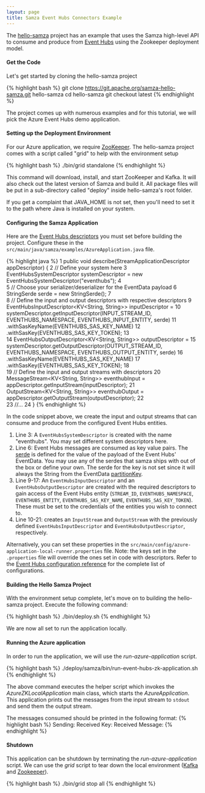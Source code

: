 ```yaml
---
layout: page
title: Samza Event Hubs Connectors Example
---
```

<!--
   Licensed to the Apache Software Foundation (ASF) under one or more
   contributor license agreements.  See the NOTICE file distributed with
   this work for additional information regarding copyright ownership.
   The ASF licenses this file to You under the Apache License, Version 2.0
   (the "License"); you may not use this file except in compliance with
   the License.  You may obtain a copy of the License at

       http://www.apache.org/licenses/LICENSE-2.0

   Unless required by applicable law or agreed to in writing, software
   distributed under the License is distributed on an "AS IS" BASIS,
   WITHOUT WARRANTIES OR CONDITIONS OF ANY KIND, either express or implied.
   See the License for the specific language governing permissions and
   limitations under the License.
-->
The [hello-samza](https://github.com/apache/samza-hello-samza) project has an example that uses the Samza high-level API to consume and produce from [Event Hubs](../../documentation/versioned/connectors/eventhubs.html) using the Zookeeper deployment model.

#### Get the Code

Let's get started by cloning the hello-samza project

{% highlight bash %}
git clone https://git.apache.org/samza-hello-samza.git hello-samza
cd hello-samza
git checkout latest
{% endhighlight %}

The project comes up with numerous examples and for this tutorial, we will pick the Azure Event Hubs demo application.

#### Setting up the Deployment Environment

For our Azure application, we require [ZooKeeper](http://zookeeper.apache.org/). The hello-samza project comes with a script called "grid" to help with the environment setup

{% highlight bash %}
./bin/grid standalone
{% endhighlight %}

This command will download, install, and start ZooKeeper and Kafka. It will also check out the latest version of Samza and build it. All package files will be put in a sub-directory called "deploy" inside hello-samza's root folder.

If you get a complaint that JAVA_HOME is not set, then you'll need to set it to the path where Java is installed on your system.


#### Configuring the Samza Application

Here are the [Event Hubs descriptors](../../documentation/versioned/connectors/eventhubs.html) you must set before building the project.
Configure these in the `src/main/java/samza/examples/AzureApplication.java` file.

{% highlight java %}
 1  public void describe(StreamApplicationDescriptor appDescriptor) {
 2  // Define your system here
 3  EventHubsSystemDescriptor systemDescriptor = new EventHubsSystemDescriptor("eventhubs");
 4  
 5  // Choose your serializer/deserializer for the EventData payload
 6  StringSerde serde = new StringSerde();
 7  
 8  // Define the input and output descriptors with respective descriptors
 9  EventHubsInputDescriptor<KV<String, String>> inputDescriptor =
10    systemDescriptor.getInputDescriptor(INPUT_STREAM_ID, EVENTHUBS_NAMESPACE, EVENTHUBS_INPUT_ENTITY, serde)
11        .withSasKeyName(EVENTHUBS_SAS_KEY_NAME)
12        .withSasKey(EVENTHUBS_SAS_KEY_TOKEN);
13  
14  EventHubsOutputDescriptor<KV<String, String>> outputDescriptor =
15    systemDescriptor.getOutputDescriptor(OUTPUT_STREAM_ID, EVENTHUBS_NAMESPACE, EVENTHUBS_OUTPUT_ENTITY, serde)
16        .withSasKeyName(EVENTHUBS_SAS_KEY_NAME)
17        .withSasKey(EVENTHUBS_SAS_KEY_TOKEN);
18  
19  // Define the input and output streams with descriptors
20  MessageStream<KV<String, String>> eventhubInput = appDescriptor.getInputStream(inputDescriptor);
21  OutputStream<KV<String, String>> eventhubOutput = appDescriptor.getOutputStream(outputDescriptor);
22  
23  //...
24  }
{% endhighlight %}

In the code snippet above, we create the input and output streams that can consume and produce from the configured Event Hubs entities.

1. Line 3: A `EventHubsSystemDescriptor` is created with the name "eventhubs". You may set different system descriptors here. 
2. Line 6: Event Hubs messages are consumed as key value pairs. The [serde](../../documentation/versioned/container/serialization.html) is defined for the value of the payload of the Event Hubs' EventData. You may use any of the serdes that samza ships with out of the box or define your own.
The serde for the key is not set since it will always the String from the EventData [partitionKey](https://docs.microsoft.com/en-us/java/api/com.microsoft.azure.eventhubs._event_data._system_properties.getpartitionkey?view=azure-java-stable#com_microsoft_azure_eventhubs__event_data__system_properties_getPartitionKey__).
3. Line 9-17: An `EventHubsInputDescriptor` and an `EventHubsOutputDescriptor` are created with the required descriptors to gain access of the Event Hubs entity (`STREAM_ID`, `EVENTHUBS_NAMESPACE`, `EVENTHUBS_ENTITY`, `EVENTHUBS_SAS_KEY_NAME`, `EVENTHUBS_SAS_KEY_TOKEN`).
These must be set to the credentials of the entities you wish to connect to.
4. Line 10-21: creates an `InputStream` and `OutputStream` with the previously defined `EventHubsInputDescriptor` and `EventHubsOutputDescriptor`, respectively.

Alternatively, you can set these properties in the `src/main/config/azure-application-local-runner.properties` file.
Note: the keys set in the `.properties` file will override the ones set in code with descriptors.
Refer to the [Event Hubs configuration reference](../../documentation/versioned/jobs/samza-configurations.html#eventhubs) for the complete list of configurations.

#### Building the Hello Samza Project

With the environment setup complete, let's move on to building the hello-samza project. Execute the following command:

{% highlight bash %}
./bin/deploy.sh
{% endhighlight %}

We are now all set to run the application locally.

#### Running the Azure application

In order to run the application, we will use the *run-azure-application* script.

{% highlight bash %}
./deploy/samza/bin/run-event-hubs-zk-application.sh
{% endhighlight %}

The above command executes the helper script which invokes the *AzureZKLocalApplication* main class, which starts the *AzureApplication*. This application prints out the messages from the input stream to `stdout` and send them the output stream.

The messages consumed should be printed in the following format:
{% highlight bash %}
Sending: 
Received Key: <KEY>
Received Message: <VALUE>
{% endhighlight %}

#### Shutdown

This application can be shutdown by terminating the *run-azure-application* script.
We can use the *grid* script to tear down the local environment ([Kafka](http://kafka.apache.org/) and [Zookeeper](http://zookeeper.apache.org/)).

{% highlight bash %}
./bin/grid stop all
{% endhighlight %}